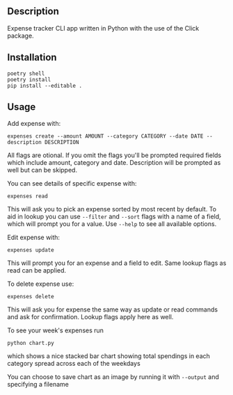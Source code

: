 ## Description
Expense tracker CLI app written in Python with the use of the Click package.
## Installation
```
poetry shell
poetry install
pip install --editable .
```

## Usage
Add expense with:
```
expenses create --amount AMOUNT --category CATEGORY --date DATE --description DESCRIPTION
```

All flags are otional. If you omit the flags you'll be prompted required fields which include amount, category and date. Description will be prompted as well but can be skipped.

You can see details of specific expense with:
```
expenses read 
```
This will ask you to pick an expense sorted by most recent by default. To aid in lookup you can use `--filter` and `--sort` flags with a name of a field, which will prompt you for a value. Use `--help` to see all available options.

Edit expense with:
```
expenses update
```
This will prompt you for an expense and a field to edit. Same lookup flags as read can be applied.

To delete expense use:
```
expenses delete
```
This will ask you for expense the same way as update or read commands and ask for confirmation. Lookup flags apply here as well.

To see your week's expenses run 
```
python chart.py
```
 which shows a nice stacked bar chart showing total spendings in each category spread across each of the weekdays

You can choose to save chart as an image by running it with `--output` and specifying a filename